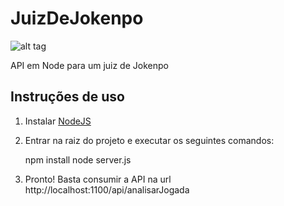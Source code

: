 # JuizDeJokenpo

![alt tag](https://raw.github.com/renansiravegna/juizdejokenpo/master/images/jokenpo.gif)

API em Node para um juiz de Jokenpo

## Instruções de uso

1. Instalar [NodeJS](https://nodejs.org/)
2. Entrar na raiz do projeto e executar os seguintes comandos:
	
	npm install
	node server.js

3. Pronto! Basta consumir a API na url http://localhost:1100/api/analisarJogada